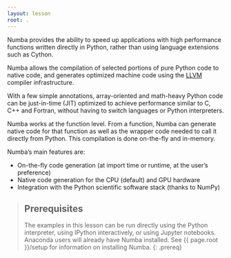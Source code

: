 ```yaml
---
layout: lesson
root: .
---
```

Numba provides the ability to speed up applications with high performance functions written directly in Python, rather than using language 
extensions such as Cython.

Numba allows the compilation of selected portions of pure Python code to native code, and generates optimized machine code using the 
[LLVM](http://llvm.org/) compiler infrastructure. 

With a few simple annotations, array-oriented and math-heavy Python code can be just-in-time (JIT) optimized to achieve 
performance similar to C, C++ and Fortran, without having to switch languages or Python interpreters. 

Numba works at the function level. From a function, Numba can generate native code for that function as well as the wrapper code needed to 
call it directly from Python. This compilation is done on-the-fly and in-memory.

Numba’s main features are:
* On-the-fly code generation (at import time or runtime, at the user’s preference)
* Native code generation for the CPU (default) and GPU hardware
* Integration with the Python scientific software stack (thanks to NumPy)

> ## Prerequisites
>
> The examples in this lesson can be run directly using the Python interpreter, using IPython interactively, 
> or using Jupyter notebooks. Anaconda users will already have Numba installed. See {{ page.root }}/setup for
> information on installing Numba.
{: .prereq}

